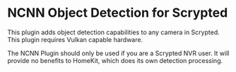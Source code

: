 # NCNN Object Detection for Scrypted

This plugin adds object detection capabilities to any camera in Scrypted. This plugin requires Vulkan capable hardware.

The NCNN Plugin should only be used if you are a Scrypted NVR user. It will provide no
benefits to HomeKit, which does its own detection processing.
